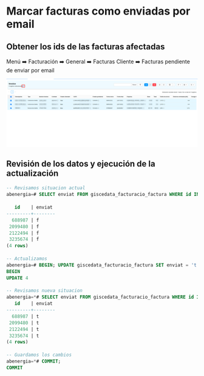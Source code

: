 # Marcar facturas como enviadas por email

## Obtener los ids de las facturas afectadas

Menú :arrow_right: Facturación :arrow_right: General :arrow_right: Facturas Cliente :arrow_right: Facturas pendiente de enviar por email

![get_ids]

## Revisión de los datos y ejecución de la actualización

```sql
-- Revisamos situacion actual
abenergia=# SELECT enviat FROM giscedata_facturacio_factura WHERE id IN (3235674, 2122494, 2099480, 688987);

   id    | enviat 
---------+--------
  688987 | f
 2099480 | f
 2122494 | f
 3235674 | f
(4 rows)

-- Actualizamos
abenergia=# BEGIN; UPDATE giscedata_facturacio_factura SET enviat = 't' WHERE id IN (3235674, 2122494, 2099480, 688987);
BEGIN
UPDATE 4

-- Revisamos nueva situacion
abenergia=*# SELECT enviat FROM giscedata_facturacio_factura WHERE id IN (3235674, 2122494, 2099480, 688987);
   id    | enviat 
---------+--------
  688987 | t
 2099480 | t
 2122494 | t
 3235674 | t
(4 rows)

-- Guardamos los cambios
abenergia=*# COMMIT;
COMMIT
```

[get_ids]: /gisce/erp/mark_invoice_as_sent/get_ids.png
